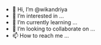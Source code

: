 - 👋 Hi, I’m @wikandriya
- 👀 I’m interested in ...
- 🌱 I’m currently learning ...
- 💞️ I’m looking to collaborate on ...
- 📫 How to reach me ...

<!---
wikandriya/wikandriya is a ✨ special ✨ repository because its `README.md` (this file) appears on your GitHub profile.
You can click the Preview link to take a look at your changes.
--->
